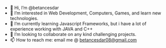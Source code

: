 - 👋 Hi, I’m @betancesdar
- 👀 I’m interested in Web Development, Computers, Games, and learn new technologies. 
- 🌱 I’m currently learning Javascript Frameworks, but i have a lot of experience working with JAVA and C++
- 💞️ I’m looking to collaborate on any kind challenging projects.
- 📫 How to reach me: email me @ betancesdar08@gmail.com

<!---
I have always been passionate about the development of new technologies, I have developed computer systems for more than 14 years, but professionally 10 years ago,
specialist in the design, development and testing of mobile applications (Android & Apple), web applications and Softwares
--->
